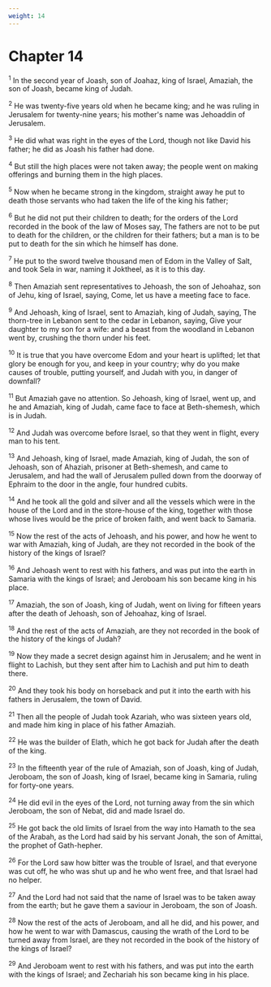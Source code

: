 ```yaml
---
weight: 14
---
```


# Chapter 14

<sup>1</sup> In the second year of Joash, son of Joahaz, king of Israel, Amaziah, the son of Joash, became king of Judah. 

<sup>2</sup> He was twenty-five years old when he became king; and he was ruling in Jerusalem for twenty-nine years; his mother's name was Jehoaddin of Jerusalem. 

<sup>3</sup> He did what was right in the eyes of the Lord, though not like David his father; he did as Joash his father had done. 

<sup>4</sup> But still the high places were not taken away; the people went on making offerings and burning them in the high places. 

<sup>5</sup> Now when he became strong in the kingdom, straight away he put to death those servants who had taken the life of the king his father; 

<sup>6</sup> But he did not put their children to death; for the orders of the Lord recorded in the book of the law of Moses say, The fathers are not to be put to death for the children, or the children for their fathers; but a man is to be put to death for the sin which he himself has done. 

<sup>7</sup> He put to the sword twelve thousand men of Edom in the Valley of Salt, and took Sela in war, naming it Joktheel, as it is to this day. 

<sup>8</sup> Then Amaziah sent representatives to Jehoash, the son of Jehoahaz, son of Jehu, king of Israel, saying, Come, let us have a meeting face to face. 

<sup>9</sup> And Jehoash, king of Israel, sent to Amaziah, king of Judah, saying, The thorn-tree in Lebanon sent to the cedar in Lebanon, saying, Give your daughter to my son for a wife: and a beast from the woodland in Lebanon went by, crushing the thorn under his feet. 

<sup>10</sup> It is true that you have overcome Edom and your heart is uplifted; let that glory be enough for you, and keep in your country; why do you make causes of trouble, putting yourself, and Judah with you, in danger of downfall? 

<sup>11</sup> But Amaziah gave no attention. So Jehoash, king of Israel, went up, and he and Amaziah, king of Judah, came face to face at Beth-shemesh, which is in Judah. 

<sup>12</sup> And Judah was overcome before Israel, so that they went in flight, every man to his tent. 

<sup>13</sup> And Jehoash, king of Israel, made Amaziah, king of Judah, the son of Jehoash, son of Ahaziah, prisoner at Beth-shemesh, and came to Jerusalem, and had the wall of Jerusalem pulled down from the doorway of Ephraim to the door in the angle, four hundred cubits. 

<sup>14</sup> And he took all the gold and silver and all the vessels which were in the house of the Lord and in the store-house of the king, together with those whose lives would be the price of broken faith, and went back to Samaria. 

<sup>15</sup> Now the rest of the acts of Jehoash, and his power, and how he went to war with Amaziah, king of Judah, are they not recorded in the book of the history of the kings of Israel? 

<sup>16</sup> And Jehoash went to rest with his fathers, and was put into the earth in Samaria with the kings of Israel; and Jeroboam his son became king in his place. 

<sup>17</sup> Amaziah, the son of Joash, king of Judah, went on living for fifteen years after the death of Jehoash, son of Jehoahaz, king of Israel. 

<sup>18</sup> And the rest of the acts of Amaziah, are they not recorded in the book of the history of the kings of Judah? 

<sup>19</sup> Now they made a secret design against him in Jerusalem; and he went in flight to Lachish, but they sent after him to Lachish and put him to death there. 

<sup>20</sup> And they took his body on horseback and put it into the earth with his fathers in Jerusalem, the town of David. 

<sup>21</sup> Then all the people of Judah took Azariah, who was sixteen years old, and made him king in place of his father Amaziah. 

<sup>22</sup> He was the builder of Elath, which he got back for Judah after the death of the king. 

<sup>23</sup> In the fifteenth year of the rule of Amaziah, son of Joash, king of Judah, Jeroboam, the son of Joash, king of Israel, became king in Samaria, ruling for forty-one years. 

<sup>24</sup> He did evil in the eyes of the Lord, not turning away from the sin which Jeroboam, the son of Nebat, did and made Israel do. 

<sup>25</sup> He got back the old limits of Israel from the way into Hamath to the sea of the Arabah, as the Lord had said by his servant Jonah, the son of Amittai, the prophet of Gath-hepher. 

<sup>26</sup> For the Lord saw how bitter was the trouble of Israel, and that everyone was cut off, he who was shut up and he who went free, and that Israel had no helper. 

<sup>27</sup> And the Lord had not said that the name of Israel was to be taken away from the earth; but he gave them a saviour in Jeroboam, the son of Joash. 

<sup>28</sup> Now the rest of the acts of Jeroboam, and all he did, and his power, and how he went to war with Damascus, causing the wrath of the Lord to be turned away from Israel, are they not recorded in the book of the history of the kings of Israel? 

<sup>29</sup> And Jeroboam went to rest with his fathers, and was put into the earth with the kings of Israel; and Zechariah his son became king in his place. 


